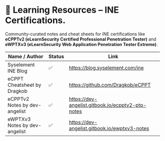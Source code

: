 # 📜 Learning Resources – INE Certifications.

Community-curated notes and cheat sheets for INE certifications like **eCPPTv2 (eLearnSecurity Certified Professional Penetration Tester)** and **eWPTXv3 (eLearnSecurity Web Application Penetration Tester Extreme)**.

| Name / Author                      | Status | Link                                                               |
|-----------------------------------|--------|--------------------------------------------------------------------|
| Syselement INE Blog               | ✅     | https://blog.syselement.com/ine                                   |
| eCPPT Cheatsheet by Dragkob       | ✅     | https://github.com/Dragkob/eCPPT                                  |
| eCPPTv2 Notes by dev-angelist     | ✅     | https://dev-angelist.gitbook.io/ecpptv2-ptp-notes                 |
| eWPTXv3 Notes by dev-angelist     | ✅     | https://dev-angelist.gitbook.io/ewptxv3-notes                     |
